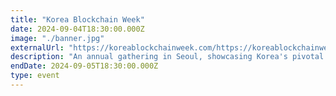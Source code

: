 ```yaml
---
title: "Korea Blockchain Week"
date: 2024-09-04T18:30:00.000Z
image: "./banner.jpg"
externalUrl: "https://koreablockchainweek.com/https://koreablockchainweek.com/"
description: "An annual gathering in Seoul, showcasing Korea's pivotal role in the global blockchain industry. Through conferences, workshops, and networking events, it brings together experts, investors, and enthusiasts to explore emerging trends, foster partnerships, and propel innovation, cementing Korea's position as a blockchain hub."
endDate: 2024-09-05T18:30:00.000Z
type: event
---
```

